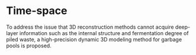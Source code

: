 # Time-space
To address the issue that 3D reconstruction methods cannot acquire deep-layer information such as the internal structure and fermentation degree of piled waste, a high-precision dynamic 3D modeling method for garbage pools is proposed.
